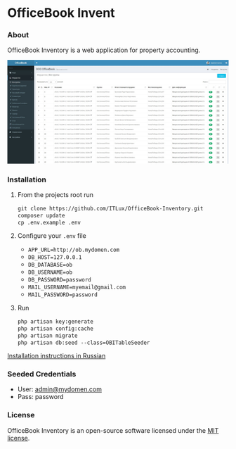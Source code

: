 # OfficeBook Invent

### About
OfficeBook Inventory is a web application for property accounting.

![Bootstrap CMS](public/img/OfficeBook_1.jpg)

### Installation
1. From the projects root run
    ```
    git clone https://github.com/ITLux/OfficeBook-Inventory.git
    composer update
    cp .env.example .env
    ```
2. Configure your `.env` file
    * `APP_URL=http://ob.mydomen.com`
    * `DB_HOST=127.0.0.1`
    * `DB_DATABASE=ob`
    * `DB_USERNAME=ob`
    * `DB_PASSWORD=password`
    * `MAIL_USERNAME=myemail@gmail.com`
    * `MAIL_PASSWORD=password`

3. Run
    ```
    php artisan key:generate
    php artisan config:cache
    php artisan migrate
    php artisan db:seed --class=OBITableSeeder
    ```

[Installation instructions in Russian](http://itlux.com.ua/officebook)


### Seeded Credentials
* User: admin@mydomen.com
* Pass: password

### License
OfficeBook Inventory is an open-source software licensed under the [MIT license](http://opensource.org/licenses/MIT).